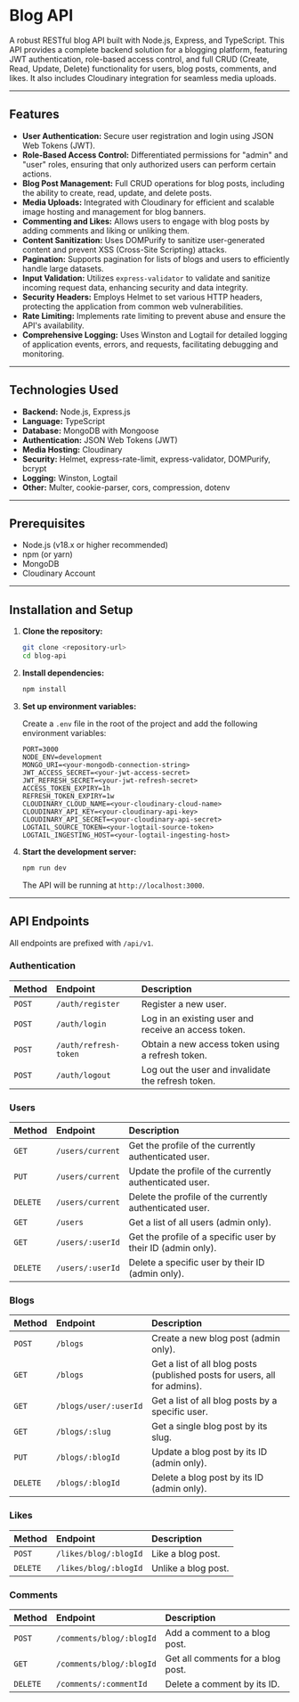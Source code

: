 # Blog API

A robust RESTful blog API built with Node.js, Express, and TypeScript. This API provides a complete backend solution for a blogging platform, featuring JWT authentication, role-based access control, and full CRUD (Create, Read, Update, Delete) functionality for users, blog posts, comments, and likes. It also includes Cloudinary integration for seamless media uploads.

-----

## Features

  * **User Authentication:** Secure user registration and login using JSON Web Tokens (JWT).
  * **Role-Based Access Control:** Differentiated permissions for "admin" and "user" roles, ensuring that only authorized users can perform certain actions.
  * **Blog Post Management:** Full CRUD operations for blog posts, including the ability to create, read, update, and delete posts.
  * **Media Uploads:** Integrated with Cloudinary for efficient and scalable image hosting and management for blog banners.
  * **Commenting and Likes:** Allows users to engage with blog posts by adding comments and liking or unliking them.
  * **Content Sanitization:** Uses DOMPurify to sanitize user-generated content and prevent XSS (Cross-Site Scripting) attacks.
  * **Pagination:** Supports pagination for lists of blogs and users to efficiently handle large datasets.
  * **Input Validation:** Utilizes `express-validator` to validate and sanitize incoming request data, enhancing security and data integrity.
  * **Security Headers:** Employs Helmet to set various HTTP headers, protecting the application from common web vulnerabilities.
  * **Rate Limiting:** Implements rate limiting to prevent abuse and ensure the API's availability.
  * **Comprehensive Logging:** Uses Winston and Logtail for detailed logging of application events, errors, and requests, facilitating debugging and monitoring.

-----

## Technologies Used

  * **Backend:** Node.js, Express.js
  * **Language:** TypeScript
  * **Database:** MongoDB with Mongoose
  * **Authentication:** JSON Web Tokens (JWT)
  * **Media Hosting:** Cloudinary
  * **Security:** Helmet, express-rate-limit, express-validator, DOMPurify, bcrypt
  * **Logging:** Winston, Logtail
  * **Other:** Multer, cookie-parser, cors, compression, dotenv

-----

## Prerequisites

  * Node.js (v18.x or higher recommended)
  * npm (or yarn)
  * MongoDB
  * Cloudinary Account

-----

## Installation and Setup

1.  **Clone the repository:**

    ```bash
    git clone <repository-url>
    cd blog-api
    ```

2.  **Install dependencies:**

    ```bash
    npm install
    ```

3.  **Set up environment variables:**

    Create a `.env` file in the root of the project and add the following environment variables:

    ```
    PORT=3000
    NODE_ENV=development
    MONGO_URI=<your-mongodb-connection-string>
    JWT_ACCESS_SECRET=<your-jwt-access-secret>
    JWT_REFRESH_SECRET=<your-jwt-refresh-secret>
    ACCESS_TOKEN_EXPIRY=1h
    REFRESH_TOKEN_EXPIRY=1w
    CLOUDINARY_CLOUD_NAME=<your-cloudinary-cloud-name>
    CLOUDINARY_API_KEY=<your-cloudinary-api-key>
    CLOUDINARY_API_SECRET=<your-cloudinary-api-secret>
    LOGTAIL_SOURCE_TOKEN=<your-logtail-source-token>
    LOGTAIL_INGESTING_HOST=<your-logtail-ingesting-host>
    ```

4.  **Start the development server:**

    ```bash
    npm run dev
    ```

    The API will be running at `http://localhost:3000`.

-----

## API Endpoints

All endpoints are prefixed with `/api/v1`.

### Authentication

| Method | Endpoint | Description |
| :--- | :--- | :--- |
| `POST` | `/auth/register` | Register a new user. |
| `POST` | `/auth/login` | Log in an existing user and receive an access token. |
| `POST` | `/auth/refresh-token` | Obtain a new access token using a refresh token. |
| `POST` | `/auth/logout` | Log out the user and invalidate the refresh token. |

### Users

| Method | Endpoint | Description |
| :--- | :--- | :--- |
| `GET` | `/users/current` | Get the profile of the currently authenticated user. |
| `PUT` | `/users/current` | Update the profile of the currently authenticated user. |
| `DELETE` | `/users/current` | Delete the profile of the currently authenticated user. |
| `GET` | `/users` | Get a list of all users (admin only). |
| `GET` | `/users/:userId` | Get the profile of a specific user by their ID (admin only). |
| `DELETE` | `/users/:userId` | Delete a specific user by their ID (admin only). |

### Blogs

| Method | Endpoint | Description |
| :--- | :--- | :--- |
| `POST` | `/blogs` | Create a new blog post (admin only). |
| `GET` | `/blogs` | Get a list of all blog posts (published posts for users, all for admins). |
| `GET` | `/blogs/user/:userId` | Get a list of all blog posts by a specific user. |
| `GET` | `/blogs/:slug` | Get a single blog post by its slug. |
| `PUT` | `/blogs/:blogId` | Update a blog post by its ID (admin only). |
| `DELETE` | `/blogs/:blogId` | Delete a blog post by its ID (admin only). |

### Likes

| Method | Endpoint | Description |
| :--- | :--- | :--- |
| `POST` | `/likes/blog/:blogId` | Like a blog post. |
| `DELETE` | `/likes/blog/:blogId` | Unlike a blog post. |

### Comments

| Method | Endpoint | Description |
| :--- | :--- | :--- |
| `POST` | `/comments/blog/:blogId` | Add a comment to a blog post. |
| `GET` | `/comments/blog/:blogId` | Get all comments for a blog post. |
| `DELETE` | `/comments/:commentId` | Delete a comment by its ID. |
